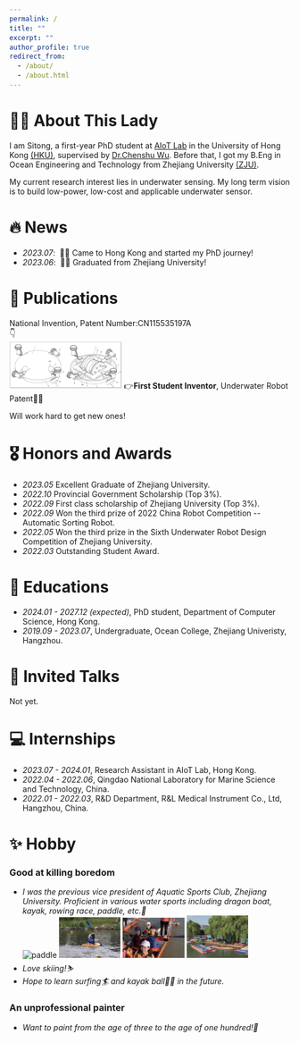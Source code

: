 ```yaml
---
permalink: /
title: ""
excerpt: ""
author_profile: true
redirect_from: 
  - /about/
  - /about.html
---
```

# 🕵️‍♀️ About This Lady
I am Sitong, a first-year PhD student at [AIoT Lab](https://aiot.hku.hk/) in the University of Hong Kong [(HKU)](https://www.hku.hk/), supervised by [Dr.Chenshu Wu](https://cswu.me/). Before that, I got my B.Eng in Ocean Engineering and Technology from Zhejiang University [(ZJU)](https://www.zju.edu.cn/).

My current research interest lies in underwater sensing. My long term vision is to build low-power, low-cost and applicable underwater sensor.

# 🔥 News
- *2023.07*: &nbsp;🎉🎉 Came to Hong Kong and started my PhD journey!
- *2023.06*: &nbsp;🎉🎉 Graduated from Zhejiang University! 

# 📝 Publications 
National Invention, Patent Number:CN115535197A  
👇  
<img src="images/robot2.png" alt="Our Robot" width="40%" height="auto"> 👉**First Student Inventor**, Underwater Robot Patent🤖️🌊  
  
Will work hard to get new ones!

# 🎖 Honors and Awards
- *2023.05* Excellent Graduate of Zhejiang University. 
- *2022.10* Provincial Government Scholarship (Top 3%). 
- *2022.09* First class scholarship of Zhejiang University (Top 3%).
- *2022.09* Won the third prize of 2022 China Robot Competition -- Automatic Sorting Robot.
- *2022.05* Won the third prize in the Sixth Underwater Robot Design Competition of Zhejiang University.
- *2022.03* Outstanding Student Award.

# 📖 Educations
- *2024.01 - 2027.12 (expected)*, PhD student, Department of Computer Science, Hong Kong. 
- *2019.09 - 2023.07*, Undergraduate, Ocean College, Zhejiang Univeristy, Hangzhou. 

# 💬 Invited Talks
Not yet.

# 💻 Internships
- *2023.07 - 2024.01*, Research Assistant in AIoT Lab, Hong Kong.
- *2022.04 - 2022.06*, Qingdao National Laboratory for Marine Science and Technology, China.
- *2022.01 - 2022.03*, R&D Department, R&L Medical Instrument Co., Ltd, Hangzhou, China.

# ✨ Hobby
### Good at killing boredom
- *I was the previous vice president of Aquatic Sports Club, Zhejiang University. Proficient in various water sports including dragon boat, kayak, rowing race, paddle, etc.🚣*  
<img src="images/paddle board.png" alt="paddle" width="23%" height="auto"> <img src="images/canoe.png" alt="canoe" width="23%" height="auto"> <img src="images/dragon.png" alt="dragon" width="23%" height="auto"> <img src="images/642.png" alt="642" width="23%" height="auto">
- *Love skiing!⛷*
- *Hope to learn surfing🏄 and kayak ball🤽‍♀️ in the future.*
### An unprofessional painter
- *Want to paint from the age of three to the age of one hundred!🎨*
